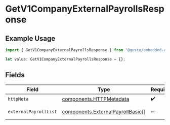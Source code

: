 # GetV1CompanyExternalPayrollsResponse

## Example Usage

```typescript
import { GetV1CompanyExternalPayrollsResponse } from "@gusto/embedded-api/models/operations/getv1companyexternalpayrolls.js";

let value: GetV1CompanyExternalPayrollsResponse = {};
```

## Fields

| Field                                                                                | Type                                                                                 | Required                                                                             | Description                                                                          |
| ------------------------------------------------------------------------------------ | ------------------------------------------------------------------------------------ | ------------------------------------------------------------------------------------ | ------------------------------------------------------------------------------------ |
| `httpMeta`                                                                           | [components.HTTPMetadata](../../models/components/httpmetadata.md)                   | :heavy_check_mark:                                                                   | N/A                                                                                  |
| `externalPayrollList`                                                                | [components.ExternalPayrollBasic](../../models/components/externalpayrollbasic.md)[] | :heavy_minus_sign:                                                                   | Example response                                                                     |